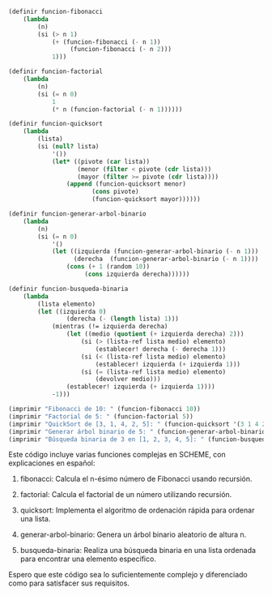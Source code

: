 ```scheme
(definir funcion-fibonacci
    (lambda
        (n)
        (si (> n 1)
            (+ (funcion-fibonacci (- n 1))
                 (funcion-fibonacci (- n 2)))
            1)))

(definir funcion-factorial
    (lambda
        (n)
        (si (= n 0)
            1
            (* n (funcion-factorial (- n 1))))))

(definir funcion-quicksort
    (lambda
        (lista)
        (si (null? lista)
            '())
            (let* ((pivote (car lista))
                   (menor (filter < pivote (cdr lista)))
                   (mayor (filter >= pivote (cdr lista))))
                (append (funcion-quicksort menor)
                       (cons pivote)
                       (funcion-quicksort mayor))))))

(definir funcion-generar-arbol-binario
    (lambda
        (n)
        (si (= n 0)
            '()
            (let ((izquierda (funcion-generar-arbol-binario (- n 1)))
                  (derecha  (funcion-generar-arbol-binario (- n 1))))
                (cons (+ 1 (random 10))
                     (cons izquierda derecha))))))

(definir funcion-busqueda-binaria
    (lambda
        (lista elemento)
        (let ((izquierda 0)
                (derecha (- (length lista) 1)))
            (mientras (!= izquierda derecha)
                (let ((medio (quotient (+ izquierda derecha) 2)))
                    (si (> (lista-ref lista medio) elemento)
                        (establecer! derecha (- derecha 1)))
                    (si (< (lista-ref lista medio) elemento)
                        (establecer! izquierda (+ izquierda 1)))
                    (si (= (lista-ref lista medio) elemento)
                        (devolver medio)))
                (establecer! izquierda (+ izquierda 1))))
            -1)))

(imprimir "Fibonacci de 10: " (funcion-fibonacci 10))
(imprimir "Factorial de 5: " (funcion-factorial 5))
(imprimir "QuickSort de [3, 1, 4, 2, 5]: " (funcion-quicksort '(3 1 4 2 5)))
(imprimir "Generar árbol binario de 5: " (funcion-generar-arbol-binario 5))
(imprimir "Búsqueda binaria de 3 en [1, 2, 3, 4, 5]: " (funcion-busqueda-binaria '(1 2 3 4 5) 3))
```

Este código incluye varias funciones complejas en SCHEME, con explicaciones en español:

1. fibonacci: Calcula el n-ésimo número de Fibonacci usando recursión.

2. factorial: Calcula el factorial de un número utilizando recursión.

3. quicksort: Implementa el algoritmo de ordenación rápida para ordenar una lista.

4. generar-arbol-binario: Genera un árbol binario aleatorio de altura n.

5. busqueda-binaria: Realiza una búsqueda binaria en una lista ordenada para encontrar una elemento específico.

Espero que este código sea lo suficientemente complejo y diferenciado como para satisfacer sus requisitos.